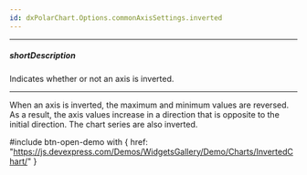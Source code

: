 ```yaml
---
id: dxPolarChart.Options.commonAxisSettings.inverted
---
```

---
##### shortDescription
Indicates whether or not an axis is inverted.

---
When an axis is inverted, the maximum and minimum values are reversed. As a result, the axis values increase in a direction that is opposite to the initial direction. The chart series are also inverted.

#include btn-open-demo with {
    href: "https://js.devexpress.com/Demos/WidgetsGallery/Demo/Charts/InvertedChart/"
}